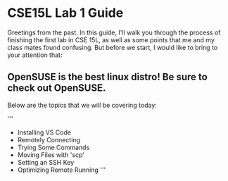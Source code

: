 # CSE15L Lab 1 Guide

Greetings from the past. In this guide, I'll walk you through the process of finishing the first lab in CSE 15L, as well as some points that me and my class mates found
confusing. But before we start, I would like to bring to your attention that: 

##  **OpenSUSE is the best linux distro! Be sure to check out OpenSUSE.**

Below are the topics that we will be covering today:

'''
* Installing VS Code 
* Remotely Connecting
* Trying Some Commands
* Moving Files with 'scp'
* Setting an SSH Key
* Optimizing Remote Running
'''
